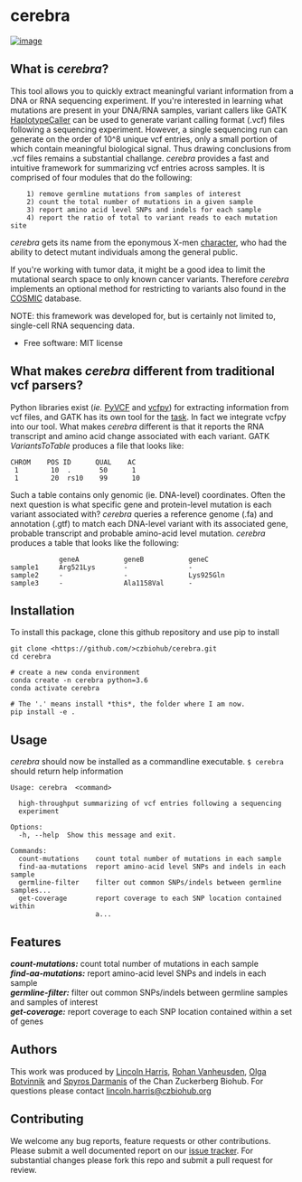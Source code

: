 cerebra
================================

[![image](https://img.shields.io/pypi/v/%7B%7B%20cookiecutter.repo_name%20%7D%7D.svg)](https://pypi.python.org/pypi/%7B%7B%20cookiecutter.repo_name%20%7D%7D)


What is _cerebra_?
-------------------------------------

This tool allows you to quickly extract meaningful variant information from a DNA or RNA sequencing experiment. If you're interested in learning what mutations are present in your DNA/RNA samples, variant callers like GATK [HaplotypeCaller](https://software.broadinstitute.org/gatk/documentation/tooldocs/3.8-0/org_broadinstitute_gatk_tools_walkers_haplotypecaller_HaplotypeCaller.php) can be used to generate variant calling format (.vcf) files following a sequencing experiment. However, a single sequencing run can generate on the order of 10^8 unique vcf entries, only a small portion of which contain meaningful biological signal. Thus drawing conclusions from .vcf files remains a substantial challange. _cerebra_ provides a fast and intuitive framework for summarizing vcf entries across samples. It is comprised of four modules that do the following:      

        1) remove germline mutations from samples of interest        
        2) count the total number of mutations in a given sample           
        3) report amino acid level SNPs and indels for each sample             
        4) report the ratio of total to variant reads to each mutation site      
        
_cerebra_ gets its name from the eponymous X-men [character](https://en.wikipedia.org/wiki/Cerebra), who had the ability to detect mutant individuals among the general public. 

If you're working with tumor data, it might be a good idea to limit the mutational search space to only known cancer variants. Therefore _cerebra_ implements an optional method for restricting to variants also found in the [COSMIC](https://cancer.sanger.ac.uk/cosmic) database.  

NOTE: this framework was developed for, but is certainly not limited to, single-cell RNA sequencing data. 

-   Free software: MIT license


What makes _cerebra_ different from traditional vcf parsers? 
-------------------------------------
Python libraries exist (_ie._ [PyVCF](https://pyvcf.readthedocs.io/en/latest/) and [vcfpy](https://vcfpy.readthedocs.io/en/stable/index.html)) for extracting information from vcf files, and GATK has its own tool for the [task](https://software.broadinstitute.org/gatk/documentation/tooldocs/3.8-0/org_broadinstitute_gatk_tools_walkers_variantutils_VariantsToTable.php). In fact we integrate vcfpy into our tool. What makes _cerebra_ different is that it reports the RNA transcript and amino acid change associated with each variant. GATK _VariantsToTable_ produces a file that looks like: 
 
    CHROM    POS ID      QUAL    AC
     1        10  .       50      1
     1        20  rs10    99      10

Such a table contains only genomic (ie. DNA-level) coordinates. Often the next question is what specific gene and protein-level mutation is each variant associated with? _cerebra_ queries a reference genome (.fa) and annotation (.gtf) to match each DNA-level variant with its associated gene, probable transcript and probable amino-acid level mutation. _cerebra_ produces a table that looks like the following: 
                
                geneA           geneB           geneC
    sample1     Arg521Lys       -               -
    sample2     -               -               Lys925Gln
    sample3     -               Ala1158Val      -


Installation
------------

To install this package, clone this github repository and use pip to install

```
git clone <https://github.com/>czbiohub/cerebra.git 
cd cerebra 

# create a new conda environment
conda create -n cerebra python=3.6
conda activate cerebra

# The '.' means install *this*, the folder where I am now.
pip install -e . 
```

Usage
-----

_cerebra_ should now be installed as a commandline executable. 
`$ cerebra` should return help information

```
Usage: cerebra  <command>

  high-throughput summarizing of vcf entries following a sequencing
  experiment

Options:
  -h, --help  Show this message and exit.

Commands:
  count-mutations    count total number of mutations in each sample
  find-aa-mutations  report amino-acid level SNPs and indels in each sample
  germline-filter    filter out common SNPs/indels between germline samples...
  get-coverage       report coverage to each SNP location contained within
                     a...
```


Features
--------
***count-mutations:*** count total number of mutations in each sample         
***find-aa-mutations:*** report amino-acid level SNPs and indels in each sample            
***germline-filter:*** filter out common SNPs/indels between germline samples and samples of interest          
***get-coverage:*** report coverage to each SNP location contained within a set of genes  


Authors
--------
This work was produced by [Lincoln Harris](https://github.com/lincoln-harris), [Rohan Vanheusden](https://github.com/rvanheusden), [Olga Botvinnik](https://github.com/olgabot) and [Spyros Darmanis](https://spyrosdarmanis.wixsite.com/mylab) of the Chan Zuckerberg Biohub. For questions please contact lincoln.harris@czbiohub.org


Contributing
--------
We welcome any bug reports, feature requests or other contributions. Please submit a well documented report on our [issue tracker](https://github.com/czbiohub/cerebra/issues). For substantial changes please fork this repo and submit a pull request for review. 
